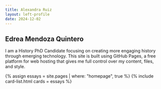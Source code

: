 ```yaml
---
title: Alexandra Ruiz
layout: left-profile
date: 2024-12-02
---
```



## Edrea Mendoza Quintero

I am a History PhD Candidate focusing on creating more engaging history through emerging technology. This site is built using GitHub Pages, a free platform for web hosting that gives me full control over my content, files, and style.

{% assign essays = site.pages | where: "homepage", true %}
{% include card-list.html cards = essays %}
